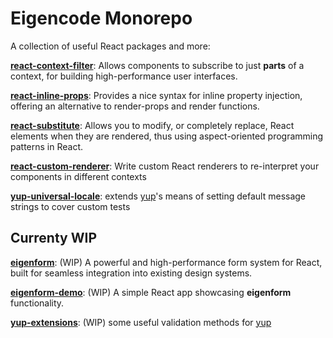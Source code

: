 # Eigencode Monorepo

A collection of useful React packages and more:

**[react-context-filter](./packages/react-context-filter)**: Allows components to subscribe to just **parts** of a context, for building high-performance user interfaces.

**[react-inline-props](./packages/react-inline-props)**: Provides a nice syntax for inline property injection, offering an alternative to render-props and render functions.

**[react-substitute](./packages/react-substitute)**: Allows you to modify, or completely replace, React elements when they are rendered, thus using aspect-oriented programming patterns in React.

**[react-custom-renderer](./packages/react-custom-renderer)**: Write custom React renderers to re-interpret your components in different contexts

**[yup-universal-locale](./packages/yup-universal-locale)**: extends [yup](https://github.com/jquense/yup)'s means of setting default message strings to cover custom tests

## Currenty WIP

**[eigenform](./packages/eigenform)**: (WIP) A powerful and high-performance form system for React, built for seamless integration into existing design systems.

**[eigenform-demo](./packages/eigenform-demo)**: (WIP) A simple React app showcasing **eigenform** functionality.

**[yup-extensions](./packages/yup-extensions)**: (WIP) some useful validation methods for [yup](https://github.com/jquense/yup)
